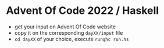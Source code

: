 # Advent Of Code 2022 / Haskell

- get your input on Advent Of Code website
- copy it on the corresponding `dayXX/input` file
- `cd dayXX` of your choice, execute `runghc run.hs`